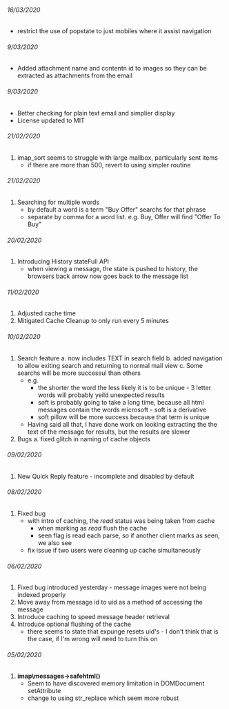 ###### 16/03/2020
* restrict the use of popstate to just mobiles where it assist navigation

###### 9/03/2020
* Added attachment name and contentn id to images so they can be extracted as attachments from the email

###### 9/03/2020
* Better checking for plain text email and simplier display
* License updated to MIT

###### 21/02/2020
1. imap_sort seems to struggle with large mailbox, particularly sent items
   * if there are more than 500, revert to using simpler routine

###### 21/02/2020
1. Searching for multiple words
   * by default a word is a term "Buy Offer" searchs for that phrase
   * separate by comma for a word list. e.g. Buy, Offer will find "Offer To Buy"

###### 20/02/2020
1. Introducing History stateFull API
   * when viewing a message, the state is pushed to history, the browsers back arrow now goes back to the message list

###### 11/02/2020
1. Adjusted cache time
2. Mitigated Cache Cleanup to only run every 5 minutes

###### 10/02/2020
1. Search feature
   a. now includes TEXT in search field
   b. added navigation to allow exiting search and returning to normal mail view
   c. Some searchs will be more successul than others
      * e.g.
        * the shorter the word the less likely it is to be unique - 3 letter words will probably yeild unexpected results
        * soft is probably going to take a long time, because all html messages contain the words microsoft - soft is a derivative
        * soft pillow will be more success because that term is unique
      * Having said all that, I have done work on looking extracting the the text of the message for results, but the results are slower
2. Bugs
   a. fixed glitch in naming of cache objects

###### 09/02/2020
1. New Quick Reply feature - incomplete and disabled by default

###### 08/02/2020
1. Fixed bug
   * with intro of caching, the _read_ status was being taken from cache
     * when marking as _read_ flush the cache
     * seen flag is read each parse, so if another client marks as seen, we also see
   * fix issue if two users were cleaning up cache simultaneously

###### 06/02/2020
1. Fixed bug introduced yesterday - message images were not being indexed properly
2. Move away from message id to uid as a method of accessing the message
3. Introduce caching to speed message header retrieval
4. Introduce optional flushing of the cache
   * there seems to state that expunge resets uid's - I don't think that is the case, if I'm wrong will need to turn this on

###### 05/02/2020
1. __imap\messages->safehtml()__
   * Seem to have discovered memory limitation in DOMDocument setAttribute
   * change to using str_replace which seem more robust
